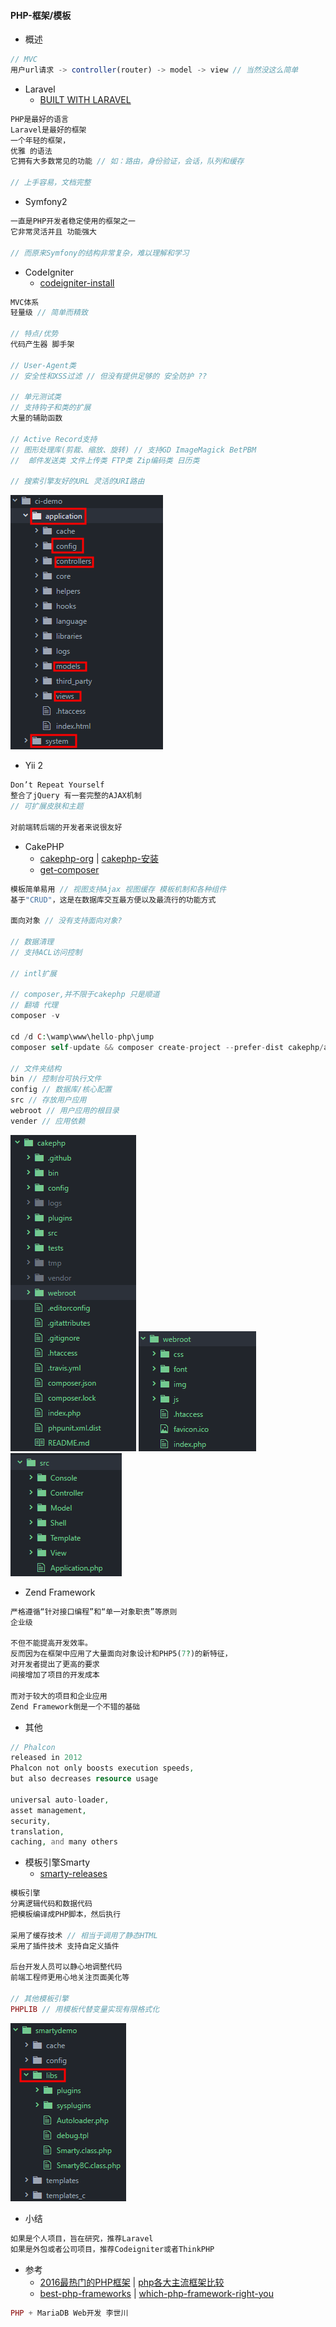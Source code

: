 #### PHP-框架/模板

* 概述

```js
// MVC
用户url请求 -> controller(router) -> model -> view // 当然没这么简单
```

* Laravel
  * [BUILT WITH LARAVEL](http://builtwithlaravel.com/)

```php
PHP是最好的语言
Laravel是最好的框架
一个年轻的框架，
优雅 的语法
它拥有大多数常见的功能 // 如：路由，身份验证，会话，队列和缓存

// 上手容易，文档完整
```

* Symfony2

```php
一直是PHP开发者稳定使用的框架之一
它非常灵活并且 功能强大

// 而原来Symfony的结构非常复杂，难以理解和学习
```

* CodeIgniter
  * [codeigniter-install](https://codeigniter.org.cn/user_guide/installation/downloads.html)

```php
MVC体系
轻量级 // 简单而精致

// 特点/优势
代码产生器 脚手架

// User-Agent类
// 安全性和XSS过滤 // 但没有提供足够的 安全防护 ??

// 单元测试类
// 支持钩子和类的扩展
大量的辅助函数

// Active Record支持
// 图形处理库(剪裁、缩放、旋转) // 支持GD ImageMagick BetPBM
//  邮件发送类 文件上传类 FTP类 Zip编码类 日历类

// 搜索引擎友好的URL 灵活的URI路由
```

![](/assets/codeIgniter-structure89213.png)

* Yii 2

```js
Don’t Repeat Yourself
整合了jQuery 有一套完整的AJAX机制
// 可扩展皮肤和主题

对前端转后端的开发者来说很友好
```

* CakePHP
  * [cakephp-org](https://book.cakephp.org/3.0/en/installation.html) \| [cakephp-安装](http://blog.csdn.net/u011781521/article/details/56965774)
  * [get-composer](https://getcomposer.org/)

```php
模板简单易用 // 视图支持Ajax 视图缓存 模板机制和各种组件
基于"CRUD"，这是在数据库交互最方便以及最流行的功能方式

面向对象 // 没有支持面向对象?

// 数据清理
// 支持ACL访问控制

// intl扩展

// composer,并不限于cakephp 只是顺道
// 翻墙 代理
composer -v

cd /d C:\wamp\www\hello-php\jump
composer self-update && composer create-project --prefer-dist cakephp/app cakephp

// 文件夹结构
bin // 控制台可执行文件
config // 数据库/核心配置
src // 存放用户应用
webroot // 用户应用的根目录
vender // 应用依赖
```

![](/assets/cakephp-structure782.png)  ![](/assets/cakephp-webroot2357.png) ![](/assets/cakephp-src9632.png)

* Zend Framework

```php
严格遵循“针对接口编程”和“单一对象职责”等原则
企业级

不但不能提高开发效率。
反而因为在框架中应用了大量面向对象设计和PHP5(7?)的新特征，
对开发者提出了更高的要求
间接增加了项目的开发成本

而对于较大的项目和企业应用
Zend Framework倒是一个不错的基础
```

* 其他

```php
// Phalcon
released in 2012
Phalcon not only boosts execution speeds, 
but also decreases resource usage

universal auto-loader, 
asset management, 
security, 
translation, 
caching, and many others
```

* 模板引擎Smarty
  * [smarty-releases](https://github.com/smarty-php/smarty/releases/tag/v3.1.30)

```php
模板引擎
分离逻辑代码和数据代码
把模板编译成PHP脚本，然后执行

采用了缓存技术 // 相当于调用了静态HTML
采用了插件技术 支持自定义插件 

后台开发人员可以静心地调整代码
前端工程师更用心地关注页面美化等

// 其他模板引擎
PHPLIB // 用模板代替变量实现有限格式化
```

![](/assets/smarty-structure3442.png)

* 小结

```php
如果是个人项目，旨在研究，推荐Laravel
如果是外包或者公司项目，推荐Codeigniter或者ThinkPHP
```

* 参考
  * [2016最热门的PHP框架](http://www.phpchina.com/portal.php?mod=view&aid=40113) \| [php各大主流框架比较](http://blog.csdn.net/resilient/article/details/52594267)
  * [best-php-frameworks](http://www.hongkiat.com/blog/best-php-frameworks/) \| [which-php-framework-right-you](https://opensource.com/business/16/6/which-php-framework-right-you)

```php
PHP + MariaDB Web开发 李世川
```



